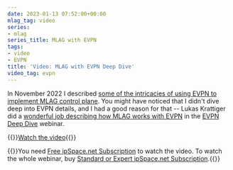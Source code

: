 ```yaml
---
date: 2023-01-13 07:52:00+00:00
mlag_tag: video
series:
- mlag
series_title: MLAG with EVPN
tags:
- video
- EVPN
title: 'Video: MLAG with EVPN Deep Dive'
video_tag: evpn
---
```

In November 2022 I described [some of the intricacies of using EVPN to implement MLAG control plane](https://blog.ipspace.net/2022/11/mlag-vxlan-evpn.html). You might have noticed that I didn't dive deep into EVPN details, and I had a good reason for that -- Lukas Krattiger did a [wonderful job describing how MLAG works with EVPN](https://my.ipspace.net/bin/get/EVPN/M3%20-%20Using%20MLAG%20in%20EVPN%20Environments.mp4?doccode=EVPN) in the [EVPN Deep Dive](https://www.ipspace.net/EVPN_Technical_Deep_Dive) webinar.

{{<jump>}}[Watch the video](https://my.ipspace.net/bin/get/EVPN/M3%20-%20Using%20MLAG%20in%20EVPN%20Environments.mp4?doccode=EVPN){{</jump>}}

{{<note free>}}You need [Free ipSpace.net Subscription](https://www.ipspace.net/Subscription/Free) to watch the video. To watch the whole webinar, buy [Standard or Expert ipSpace.net Subscription](https://www.ipspace.net/Subscription/).{{</note>}}
